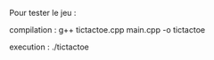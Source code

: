 Pour tester le jeu :

compilation : g++ tictactoe.cpp main.cpp -o tictactoe

execution : ./tictactoe
